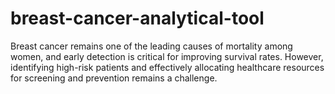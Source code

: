 # breast-cancer-analytical-tool
Breast cancer remains one of the leading causes of mortality among women, and early detection is critical for improving survival rates. However, identifying high-risk patients and effectively allocating healthcare resources for screening and prevention remains a challenge.
